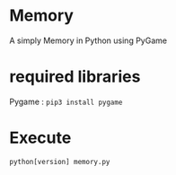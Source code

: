 # Memory
A simply Memory in Python using PyGame

# required libraries

Pygame : ```pip3 install pygame```

# Execute

```python[version] memory.py```
